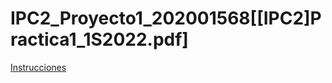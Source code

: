 # IPC2_Proyecto1_202001568[[IPC2]Practica1_1S2022.pdf]

[Instrucciones](https://github.com/vosnathan/IPC2_Proyecto1_202001568/files/8628913/IPC2.Proyecto._1.pdf)
